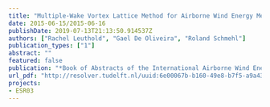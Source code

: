 ```yaml
---
title: "Multiple-Wake Vortex Lattice Method for Airborne Wind Energy Membrane-Wing Kites"
date: 2015-06-15/2015-06-16
publishDate: 2019-07-13T21:13:50.914537Z
authors: ["Rachel Leuthold", "Gael De Oliveira", "Roland Schmehl"]
publication_types: ["1"]
abstract: ""
featured: false
publication: "*Book of Abstracts of the International Airborne Wind Energy Conference (AWEC 2015)*"
url_pdf: "http://resolver.tudelft.nl/uuid:6e00067b-b160-49e8-b7f5-a9a4396c6c0c"
projects:
- ESR03
---
```


